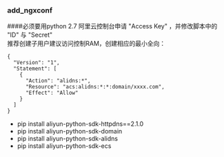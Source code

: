 ### add_ngxconf
####必须要用python 2.7
阿里云控制台申请 "Access Key" ，并修改脚本中的 "ID" 与 "Secret"<br>
推荐创建子用户建议访问控制RAM，创建相应的最小全向：<br>
```
{
  "Version": "1",
  "Statement": [
    {
      "Action": "alidns:*",
      "Resource": "acs:alidns:*:*:domain/xxxx.com",
      "Effect": "Allow"
    }
  ]
}
```
- pip install aliyun-python-sdk-httpdns==2.1.0
- pip install aliyun-python-sdk-domain
- pip install aliyun-python-sdk-alidns
- pip install aliyun-python-sdk-ecs
